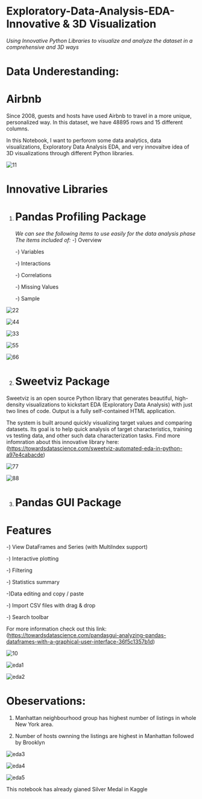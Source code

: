 # Exploratory-Data-Analysis-EDA-Innovative & 3D Visualization
*Using Innovative Python Libraries to visualize and analyze the dataset in a comprehensive and 3D ways*

# Data Underestanding:
# Airbnb
Since 2008, guests and hosts have used Airbnb to travel in a more unique, personalized way. In this dataset, we have 48895 rows and 15 different columns.

In this Notebook, I want to perforom some data analytics, data visualizations, Exploratory Data Analysis EDA, and very innovaitve idea of 3D visualizations through different Python libraries.

![11](https://user-images.githubusercontent.com/57557590/105409177-51372780-5c45-11eb-9a8f-e081b3fd03fe.jpg)

# Innovative Libraries
1) # Pandas Profiling Package
   *We can see the following items to use easily for the data analysis phase*
   *The items included of:*
   -) Overview
   
   -) Variables
   
   -) Interactions
   
   -) Correlations
   
   -) Missing Values
   
   -) Sample
   
![22](https://user-images.githubusercontent.com/57557590/105410113-b3dcf300-5c46-11eb-8daf-fe0ef7bd1f56.PNG)

![44](https://user-images.githubusercontent.com/57557590/105410683-92c8d200-5c47-11eb-9f81-d100f9426843.PNG)

![33](https://user-images.githubusercontent.com/57557590/105410119-b63f4d00-5c46-11eb-862d-005bdb01968d.PNG)

![55](https://user-images.githubusercontent.com/57557590/105410689-98261c80-5c47-11eb-9e24-2ea88b14bfab.PNG)

![66](https://user-images.githubusercontent.com/57557590/105410697-9a887680-5c47-11eb-8872-2336acc7f5f3.PNG)


2) # Sweetviz Package
Sweetviz is an open source Python library that generates beautiful, high-density visualizations to kickstart EDA (Exploratory Data Analysis) with just two lines of code. Output is a fully self-contained HTML application.

The system is built around quickly visualizing target values and comparing datasets. Its goal is to help quick analysis of target characteristics, training vs testing data, and other such data characterization tasks. Find more infomration about this innovative library here:(https://towardsdatascience.com/sweetviz-automated-eda-in-python-a97e4cabacde)

![77](https://user-images.githubusercontent.com/57557590/105411480-b2142f00-5c48-11eb-8402-f496d6193b8d.PNG)

![88](https://user-images.githubusercontent.com/57557590/105411488-b3455c00-5c48-11eb-9765-6c07c78cdfb2.PNG)

3) # Pandas GUI Package
# Features
-) View DataFrames and Series (with MultiIndex support)

-) Interactive plotting

-) Filtering

-) Statistics summary

-)Data editing and copy / paste

-) Import CSV files with drag & drop

-) Search toolbar

For more information check out this link:(https://towardsdatascience.com/pandasgui-analyzing-pandas-dataframes-with-a-graphical-user-interface-36f5c1357b1d)

![10](https://user-images.githubusercontent.com/57557590/105414118-50ee5a80-5c4c-11eb-8115-b7c548c9d96e.PNG)

![eda1](https://user-images.githubusercontent.com/57557590/105758579-a7b5a600-5f64-11eb-9a13-03328594b4f7.PNG)

![eda2](https://user-images.githubusercontent.com/57557590/105758596-ab492d00-5f64-11eb-8d89-ea877d91965a.PNG)

# Obeservations:
1) Manhattan neighbourhood group has highest number of listings in whole New York area.

2) Number of hosts ownning the listings are highest in Manhattan followed by Brooklyn

![eda3](https://user-images.githubusercontent.com/57557590/105758936-15fa6880-5f65-11eb-8c7c-d14a2c22524b.PNG)

![eda4](https://user-images.githubusercontent.com/57557590/105758941-172b9580-5f65-11eb-9387-590b8c0338d5.PNG)

![eda5](https://user-images.githubusercontent.com/57557590/105758944-185cc280-5f65-11eb-9861-b74e25e058f7.PNG)

This notebook has already gianed Silver Medal in Kaggle 

